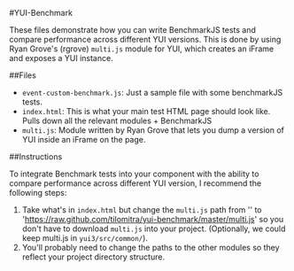 #YUI-Benchmark

These files demonstrate how you can write BenchmarkJS tests and compare performance across different YUI versions. This is done by using Ryan Grove's (rgrove) `multi.js` module for YUI, which creates an iFrame and exposes a YUI instance.

##Files

* `event-custom-benchmark.js`: Just a sample file with some benchmarkJS tests.
* `index.html`: This is what your main test HTML page should look like. Pulls down all the relevant modules + BenchmarkJS
* `multi.js`: Module written by Ryan Grove that lets you dump a version of YUI inside an iFrame on the page.

##Instructions

To integrate Benchmark tests into your component with the ability to compare performance across different YUI version, I recommend the following steps:

1. Take what's in `index.html` but change the `multi.js` path from '<script src="multi.js"></script>' to 'https://raw.github.com/tilomitra/yui-benchmark/master/multi.js' so you don't have to download `multi.js` into your project. (Optionally, we could keep multi.js in `yui3/src/common/`).
2. You'll probably need to change the paths to the other modules so they reflect your project directory structure.